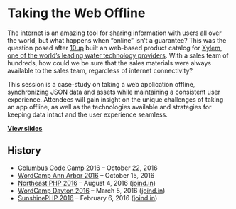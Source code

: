 # Taking the Web Offline

The internet is an amazing tool for sharing information with users all over the world, but what happens when “online” isn’t a guarantee? This was the question posed after [10up](http://10up.com) built an web-based product catalog for [Xylem, one of the world’s leading water technology providers](http://www.xyleminc.com). With a sales team of hundreds, how could we be sure that the sales materials were always available to the sales team, regardless of internet connectivity?

This session is a case-study on taking a web application offline, synchronizing JSON data and assets while maintaining a consistent user experience. Attendees will gain insight on the unique challenges of taking an app offline, as well as the technologies available and strategies for keeping data intact and the user experience seamless.

**[View slides](http://stevegrunwell.github.io/taking-the-web-offline)**

## History

* [Columbus Code Camp 2016](http://columbuscodecamp.com/) – October 22, 2016
* [WordCamp Ann Arbor 2016](https://2016.annarbor.wordcamp.org/) – October 15, 2016
* [Northeast PHP 2016](http://2016.northeastphp.org/) – August 4, 2016 ([joind.in](https://joind.in/talk/4497a))
* [WordCamp Dayton 2016](http://dayton.wordcamp.org/2016) – March 5, 2016 ([joind.in](https://joind.in/talk/c81de))
* [SunshinePHP 2016](http://2016.sunshinephp.com/) – February 6, 2016 ([joind.in](https://joind.in/talk/8f447))
